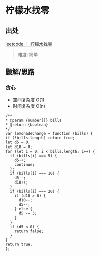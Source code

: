 # 柠檬水找零

## 出处

[leetcode ｜ 柠檬水找零](https://leetcode-cn.com/problems/lemonade-change/)

> 难度: 简单

## 题解/思路

### 贪心

- 空间复杂度 O(1)
- 时间复杂度 O(n)

```
/**
* @param {number[]} bills
* @return {boolean}
*/
var lemonadeChange = function (bills) {
if (!bills.length) return true;
let d5 = 0;
let d10 = 0;
for (let i = 0; i < bills.length; i++) {
  if (bills[i] === 5) {
    d5++;
    continue;
  };
  if (bills[i] === 10) {
    d5--;
    d10++;
  }
  if (bills[i] === 20) {
    if (d10 > 0) {
      d10--;
      d5--;
    } else {
      d5 -= 3;
    }
  }
  if (d5 < 0) {
    return false;
  }
}
return true;
};
```
